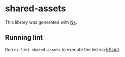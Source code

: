 # shared-assets

This library was generated with [Nx](https://nx.dev).

## Running lint

Run `nx lint shared-assets` to execute the lint via [ESLint](https://eslint.org/).
